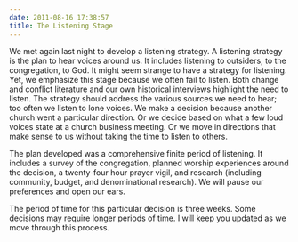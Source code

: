 ```yaml
---
date: 2011-08-16 17:38:57
title: The Listening Stage
---
```


We met again last night to develop a listening strategy. A listening strategy is the plan to hear voices around us. It includes listening to outsiders, to the congregation, to God. It might seem strange to have a strategy for listening. Yet, we emphasize this stage because we often fail to listen. Both change and conflict literature and our own historical interviews highlight the need to listen. The strategy should address the various sources we need to hear; too often we listen to lone voices. We make a decision because another church went a particular direction. Or we decide based on what a few loud voices state at a church business meeting. Or we move in directions that make sense to us without taking the time to listen to others. 

The plan developed was a comprehensive finite period of listening. It includes a survey of the congregation, planned worship experiences around the decision, a twenty-four hour prayer vigil, and research (including community, budget, and denominational research). We will pause our preferences and open our ears. 

The period of time for this particular decision is three weeks. Some decisions may require longer periods of time. I will keep you updated as we move through this process.
